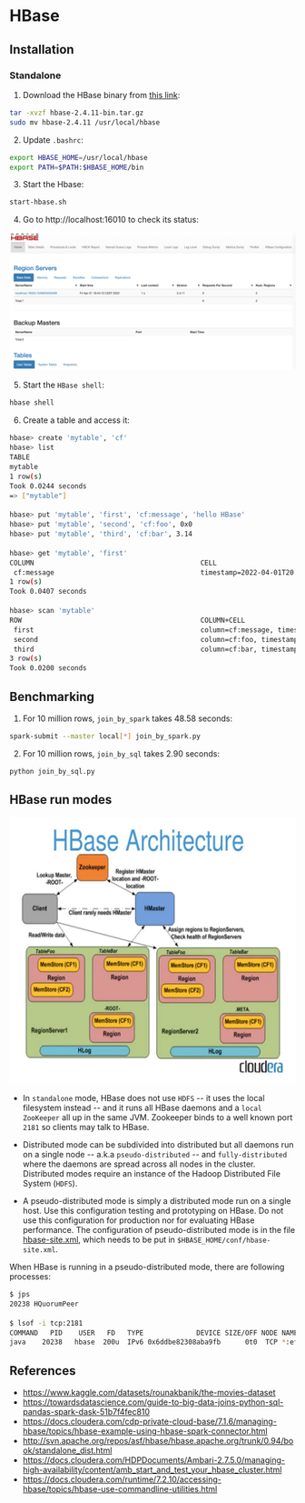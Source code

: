 # HBase

## Installation

### Standalone

1. Download the HBase binary from [this link](https://hbase.apache.org/):

```bash
tar -xvzf hbase-2.4.11-bin.tar.gz
sudo mv hbase-2.4.11 /usr/local/hbase
```

2. Update `.bashrc`:
```bash
export HBASE_HOME=/usr/local/hbase
export PATH=$PATH:$HBASE_HOME/bin
```

3. Start the Hbase:
```bash
start-hbase.sh
```

4. Go to http://localhost:16010 to check its status:
<p float="left">
	<img src="pix/status.png" width="800" />
</p>

5. Start the `HBase shell`:
```bash
hbase shell
```

6. Create a table and access it:
```bash
hbase> create 'mytable', 'cf'
hbase> list
TABLE
mytable
1 row(s)
Took 0.0244 seconds
=> ["mytable"]

hbase> put 'mytable', 'first', 'cf:message', 'hello HBase'
hbase> put 'mytable', 'second', 'cf:foo', 0x0
hbase> put 'mytable', 'third', 'cf:bar', 3.14

hbase> get 'mytable', 'first'
COLUMN                                         CELL
 cf:message                                    timestamp=2022-04-01T20:07:49.762, value=hello HBase
1 row(s)
Took 0.0407 seconds

hbase> scan 'mytable'
ROW                                            COLUMN+CELL
 first                                         column=cf:message, timestamp=2022-04-01T20:07:49.762, value=hello HBase
 second                                        column=cf:foo, timestamp=2022-04-01T20:08:36.932, value=0
 third                                         column=cf:bar, timestamp=2022-04-01T20:08:59.407, value=3.14
3 row(s)
Took 0.0200 seconds
```

## Benchmarking

1. For 10 million rows, `join_by_spark` takes 48.58 seconds:
```bash
spark-submit --master local[*] join_by_spark.py
```

2. For 10 million rows, `join_by_sql` takes 2.90 seconds:
```bash
python join_by_sql.py
```

## HBase run modes

<p float="left">
	<img src="pix/hbase_architecture.png" width="550" />
</p>

* In `standalone` mode, HBase does not use `HDFS` -- it uses the local filesystem instead -- and it runs all HBase daemons and a `local ZooKeeper` all up in the same JVM. Zookeeper binds to a well known port `2181` so clients may talk to HBase.

* Distributed mode can be subdivided into distributed but all daemons run on a single node -- a.k.a `pseudo-distributed` -- and `fully-distributed` where the daemons are spread across all nodes in the cluster. Distributed modes require an instance of the Hadoop Distributed File System (`HDFS`).

* A pseudo-distributed mode is simply a distributed mode run on a single host. Use this configuration testing and prototyping on HBase. Do not use this configuration for production nor for evaluating HBase performance. The configuration of pseudo-distributed mode is in the file [hbase-site.xml](conf/hbase-site.xml), which needs to be put in `$HBASE_HOME/conf/hbase-site.xml`.

When HBase is running in a pseudo-distributed mode, there are following processes:
```bash
$ jps
20238 HQuorumPeer

$ lsof -i tcp:2181
COMMAND   PID    USER   FD   TYPE             DEVICE SIZE/OFF NODE NAME
java    20238   hbase  200u  IPv6 0x6ddbe82308aba9fb      0t0  TCP *:eforward (LISTEN)
```

## References
* https://www.kaggle.com/datasets/rounakbanik/the-movies-dataset
* https://towardsdatascience.com/guide-to-big-data-joins-python-sql-pandas-spark-dask-51b7f4fec810
* https://docs.cloudera.com/cdp-private-cloud-base/7.1.6/managing-hbase/topics/hbase-example-using-hbase-spark-connector.html
* http://svn.apache.org/repos/asf/hbase/hbase.apache.org/trunk/0.94/book/standalone_dist.html
* https://docs.cloudera.com/HDPDocuments/Ambari-2.7.5.0/managing-high-availability/content/amb_start_and_test_your_hbase_cluster.html
* https://docs.cloudera.com/runtime/7.2.10/accessing-hbase/topics/hbase-use-commandline-utilities.html
